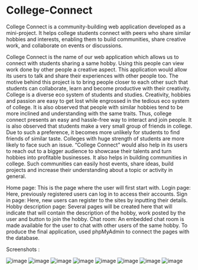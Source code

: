 # College-Connect
College Connect is a community-building web application developed as a mini-project.  It helps college students connect with peers who share similar hobbies and interests, enabling them to build communities, share creative work, and collaborate on events or discussions.

College Connect is the name of our web application which allows us to connect with students sharing a same hobby. Using this people can view work done by other people a creative aspect. This application would allow its users to talk and share their experiences with other people too. The motive behind this project is to bring people closer to each other such that students can collaborate, learn and become productive with their creativity. College is a diverse eco system of students and studies. Creativity, hobbies and passion are easy to get lost while engrossed in the tedious eco system of college. It is also observed that people with similar hobbies tend to be more inclined and understanding with the same traits. Thus, college connect presents an easy and hassle-free way to interact and join people. It is also observed that students make a very small group of friends in college. Due to such a preference, it becomes more unlikely for students to find friends of similar taste. Colleges with huge strength of students are more likely to face such an issue. “College Connect” would also help in its users to reach out to a bigger audience to showcase their talents and turn hobbies into profitable businesses. It also helps in building communities in college. Such communities can easily host events, share ideas, build projects and increase their understanding about a topic or activity in general.



Home page: This is the page where the user will first start with. Login page: Here, previously registered users can log in to access their accounts.
Sign in page: Here, new users can register to the sites by inputting their details.
Hobby description page: Several pages will be created here that will indicate that will contain the description of the hobby, work posted by the user and button to join the hobby.
Chat room: An embedded chat room is made available for the user to chat with other users of the same hobby.
To produce the final application, used phpMyAdmin to connect the pages with the database.


Screenshots : 

![image](https://github.com/user-attachments/assets/97624c6d-524b-43ba-b4d3-d0b9eb097438)
![image](https://github.com/user-attachments/assets/b2a793c8-8b60-483b-91bf-8cd611362e93)
![image](https://github.com/user-attachments/assets/ddbb7798-073b-40db-8efb-197f9763603e)
![image](https://github.com/user-attachments/assets/4121cdcf-ef3f-4441-ac97-ffa9b2a5c6b3)
![image](https://github.com/user-attachments/assets/d4a19756-3256-4793-9644-55d857d16380)
![image](https://github.com/user-attachments/assets/335437b7-ea6f-4bfb-be0c-a8714d5eb115)
![image](https://github.com/user-attachments/assets/57246894-e0c0-49ee-8e49-855844c981c3)
![image](https://github.com/user-attachments/assets/1e74a9d2-618d-419d-be89-8257f3e4fe8a)
